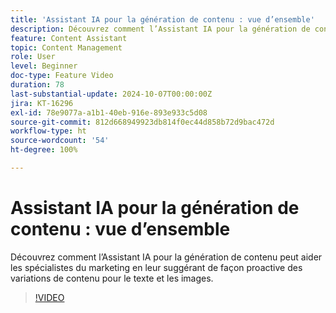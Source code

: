 ```yaml
---
title: 'Assistant IA pour la génération de contenu : vue d’ensemble'
description: Découvrez comment l’Assistant IA pour la génération de contenu peut aider les spécialistes du marketing en leur suggérant de façon proactive des variations de contenu pour le texte et les images.
feature: Content Assistant
topic: Content Management
role: User
level: Beginner
doc-type: Feature Video
duration: 78
last-substantial-update: 2024-10-07T00:00:00Z
jira: KT-16296
exl-id: 78e9077a-a1b1-40eb-916e-893e933c5d08
source-git-commit: 812d668949923db814f0ec44d858b72d9bac472d
workflow-type: ht
source-wordcount: '54'
ht-degree: 100%

---
```


# Assistant IA pour la génération de contenu : vue d’ensemble

Découvrez comment l’Assistant IA pour la génération de contenu peut aider les spécialistes du marketing en leur suggérant de façon proactive des variations de contenu pour le texte et les images.

>[!VIDEO](https://video.tv.adobe.com/v/3432686/?learn=on)
